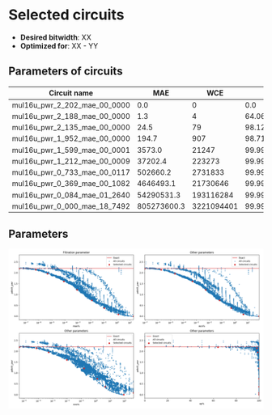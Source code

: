 
Selected circuits
===================
 - **Desired bitwidth**: XX
 - **Optimized for**: XX - YY


Parameters of circuits
----------------------------

| Circuit name | MAE | WCE | EP | MRE | Download |
| --- |  --- | --- | --- | --- | --- | 
| mul16u_pwr_2_202_mae_00_0000 | 0.0 | 0 | 0.0 | 0.0 |  [Verilog](mul16u_pwr_2_202_mae_00_0000.v) [C](mul16u_pwr_2_202_mae_00_0000.c) |
| mul16u_pwr_2_188_mae_00_0000 | 1.3 | 4 | 64.0625 | 4.4393e-06 |  [Verilog](mul16u_pwr_2_188_mae_00_0000.v) [C](mul16u_pwr_2_188_mae_00_0000.c) |
| mul16u_pwr_2_135_mae_00_0000 | 24.5 | 79 | 98.1231689453 | 7.13325e-05 |  [Verilog](mul16u_pwr_2_135_mae_00_0000.v) [C](mul16u_pwr_2_135_mae_00_0000.c) |
| mul16u_pwr_1_952_mae_00_0000 | 194.7 | 907 | 98.7106323242 | 0.000500933 |  [Verilog](mul16u_pwr_1_952_mae_00_0000.v) [C](mul16u_pwr_1_952_mae_00_0000.c) |
| mul16u_pwr_1_599_mae_00_0001 | 3573.0 | 21247 | 99.995931983 | 0.0094995235 |  [Verilog](mul16u_pwr_1_599_mae_00_0001.v) [C](mul16u_pwr_1_599_mae_00_0001.c) |
| mul16u_pwr_1_212_mae_00_0009 | 37202.4 | 223273 | 99.9986048788 | 0.1513285167 |  [Verilog](mul16u_pwr_1_212_mae_00_0009.v) [C](mul16u_pwr_1_212_mae_00_0009.c) |
| mul16u_pwr_0_733_mae_00_0117 | 502660.2 | 2731833 | 99.9996573199 | 1.2527233165 |  [Verilog](mul16u_pwr_0_733_mae_00_0117.v) [C](mul16u_pwr_0_733_mae_00_0117.c) |
| mul16u_pwr_0_369_mae_00_1082 | 4646493.1 | 21730646 | 99.9999893596 | 4.3840632204 |  [Verilog](mul16u_pwr_0_369_mae_00_1082.v) [C](mul16u_pwr_0_369_mae_00_1082.c) |
| mul16u_pwr_0_084_mae_01_2640 | 54290531.3 | 193116284 | 99.9999974621 | 421.415265997 |  [Verilog](mul16u_pwr_0_084_mae_01_2640.v) [C](mul16u_pwr_0_084_mae_01_2640.c) |
| mul16u_pwr_0_000_mae_18_7492 | 805273600.3 | 3221094401 | 99.9969482422 | 87.9880436608 |  [Verilog](mul16u_pwr_0_000_mae_18_7492.v) [C](mul16u_pwr_0_000_mae_18_7492.c) |

Parameters
--------------
![Parameters figure](fig.png)
         